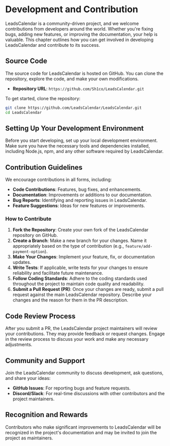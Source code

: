 # Development and Contribution

LeadsCalendar is a community-driven project, and we welcome contributions from developers around the world. Whether you're fixing bugs, adding new features, or improving the documentation, your help is valuable. This chapter outlines how you can get involved in developing LeadsCalendar and contribute to its success.

## Source Code

The source code for LeadsCalendar is hosted on GitHub. You can clone the repository, explore the code, and make your own modifications.

- **Repository URL**: `https://github.com/Sh1co/LeadsCalendar.git`

To get started, clone the repository:

```bash
git clone https://github.com/LeadsCalendar/LeadsCalendar.git
cd LeadsCalendar
```

## Setting Up Your Development Environment

Before you start developing, set up your local development environment. Make sure you have the necessary tools and dependencies installed, including Node.js, npm, and any other software required by LeadsCalendar.

## Contribution Guidelines

We encourage contributions in all forms, including:

- **Code Contributions**: Features, bug fixes, and enhancements.
- **Documentation**: Improvements or additions to our documentation.
- **Bug Reports**: Identifying and reporting issues in LeadsCalendar.
- **Feature Suggestions**: Ideas for new features or improvements.

### How to Contribute

1. **Fork the Repository**: Create your own fork of the LeadsCalendar repository on GitHub.
2. **Create a Branch**: Make a new branch for your changes. Name it appropriately based on the type of contribution (e.g., `feature/add-payment-option`).
3. **Make Your Changes**: Implement your feature, fix, or documentation updates.
4. **Write Tests**: If applicable, write tests for your changes to ensure reliability and facilitate future maintenance.
5. **Follow Coding Standards**: Adhere to the coding standards used throughout the project to maintain code quality and readability.
6. **Submit a Pull Request (PR)**: Once your changes are ready, submit a pull request against the main LeadsCalendar repository. Describe your changes and the reason for them in the PR description.

## Code Review Process

After you submit a PR, the LeadsCalendar project maintainers will review your contributions. They may provide feedback or request changes. Engage in the review process to discuss your work and make any necessary adjustments.

## Community and Support

Join the LeadsCalendar community to discuss development, ask questions, and share your ideas:

- **GitHub Issues**: For reporting bugs and feature requests.
- **Discord/Slack**: For real-time discussions with other contributors and the project maintainers.

## Recognition and Rewards

Contributors who make significant improvements to LeadsCalendar will be recognized in the project's documentation and may be invited to join the project as maintainers.
